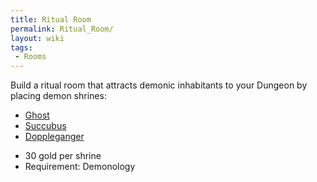 ```yaml
---
title: Ritual Room
permalink: Ritual_Room/
layout: wiki
tags:
 - Rooms
---
```


Build a ritual room that attracts demonic inhabitants to your Dungeon by
placing demon shrines:

-   [Ghost](/keeperrl_wiki/Ghost "wikilink")
-   [Succubus](/keeperrl_wiki/Succubus "wikilink")
-   [Doppleganger](/keeperrl_wiki/Doppleganger "wikilink")

<!-- -->

-   30 gold per shrine
-   Requirement: Demonology

